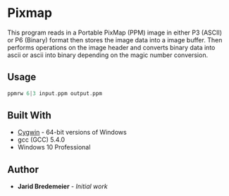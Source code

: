# Pixmap

This program reads in a Portable PixMap (PPM) image in either P3 (ASCII) or P6 (Binary) format then stores the image data into a image buffer. Then performs operations on the image header and converts binary data into ascii or ascii into binary depending on the magic number conversion.	

## Usage
```c
ppmrw 6|3 input.ppm output.ppm
```

## Built With
* [Cygwin](https://cygwin.com/index.html) - 64-bit versions of Windows
* gcc (GCC) 5.4.0
* Windows 10 Professional

## Author
* **Jarid Bredemeier** - *Initial work*
